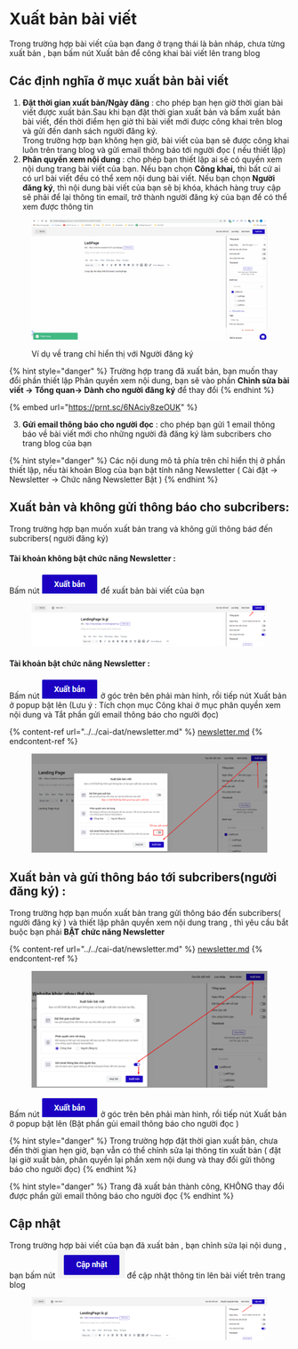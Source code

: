 # Xuất bản bài viết

Trong trường hợp bài viết của bạn đang ở trạng thái là bản nháp, chưa từng xuất bản , bạn bấm nút Xuất bản để công khai bài viết lên trang blog&#x20;

## Các định nghĩa  ở mục xuất bản bài viết&#x20;

1. **Đặt thời gian xuất bản/Ngày đăng** : cho phép bạn hẹn giờ thời gian bài viết được xuất bản.Sau khi bạn đặt thời gian xuất bản và bấm xuất bản bài viết, đến thời điểm hẹn giờ thì bài viết mới được công khai trên blog và gửi đến danh sách người đăng ký. \
   Trong trường hợp bạn không hẹn giờ, bài viết của bạn sẽ được công khai luôn trên trang blog và gửi email thông báo tới người đọc ( nếu thiết lập)
2. **Phân quyền xem nội dung** : cho phép bạn thiết lập ai sẽ có quyền xem nội dung trang bài viết của bạn. Nếu bạn chọn **Công khai,** thì bất cứ ai có url bài viết đều có thể xem nội dung bài viết. Nếu bạn chọn **Người đăng ký**, thì nội dung bài viết của bạn sẽ bị khóa, khách hàng truy cập sẽ phải để lại thông tin email, trở thành người đăng ký của bạn để có thể xem được thông tin&#x20;

<figure><img src="../../../.gitbook/assets/đăng ký.gif" alt=""><figcaption><p>Ví dụ về trang chỉ hiển thị với Người đăng ký</p></figcaption></figure>



{% hint style="danger" %}
Trường hợp trang đã xuất bản, bạn muốn thay đổi phần thiết lập Phân quyền xem nội dung, bạn sẽ vào phần **Chỉnh sửa bài viết -> Tổng quan-> Dành cho người đăng ký** để thay đổi&#x20;
{% endhint %}

{% embed url="https://prnt.sc/6NAciy8zeOUK" %}

3. **Gửi email thông báo cho người đọc** : cho phép bạn gửi 1 email thông báo về bài viết mới cho những người đã đăng ký làm subcribers cho trang blog của bạn

{% hint style="danger" %}
Các nội dung mô tả phía trên chỉ hiển thị ở phần thiết lập, nếu tài khoản Blog của bạn bật tính năng Newsletter ( Cài đặt -> Newsletter -> Chức năng Newsletter Bật )
{% endhint %}



## **Xuất bản và không gửi thông báo cho subcribers**:&#x20;

Trong trường hợp bạn muốn xuất bản trang và không gửi thông báơ đến subcribers( người đăng ký)

#### Tài khoản không bật chức năng Newsletter :&#x20;

&#x20;  Bấm nút ![](<../../../.gitbook/assets/image (799).png>) để xuất bản bài viết của bạn

<figure><img src="../../../.gitbook/assets/image (900).png" alt=""><figcaption></figcaption></figure>

#### Tài khoản bật chức năng Newsletter :&#x20;

&#x20;Bấm nút ![](<../../../.gitbook/assets/image (575).png>) ở góc trên bên phải màn hình, rồi tiếp nút Xuất bản ở popup bật lên (Lưu ý :  Tích chọn mục Công khai ở mục phân quyền xem nội dung và Tắt phần gửi email thông báo cho người đọc)

{% content-ref url="../../cai-dat/newsletter.md" %}
[newsletter.md](../../cai-dat/newsletter.md)
{% endcontent-ref %}

<figure><img src="../../../.gitbook/assets/image (807).png" alt=""><figcaption></figcaption></figure>

## **Xuất bản và gửi thông báo tới subcribers(người đăng ký) :**&#x20;

Trong trường hợp bạn muốn xuất bản trang gửi thông báo đến subcribers( người đăng ký ) và thiết lập phân quyền xem nội dung trang , thì yêu cầu bắt buộc bạn phải **BẬT chức năng Newsletter**

{% content-ref url="../../cai-dat/newsletter.md" %}
[newsletter.md](../../cai-dat/newsletter.md)
{% endcontent-ref %}

<figure><img src="../../../.gitbook/assets/image (782).png" alt=""><figcaption></figcaption></figure>

Bấm nút ![](<../../../.gitbook/assets/image (575).png>) ở góc trên bên phải màn hình, rồi tiếp nút Xuất bản ở popup bật lên (Bật phần gủi email thông báo cho người đọc )

{% hint style="danger" %}
Trong trường hợp đặt thời gian xuất bản, chưa đến thời gian hẹn giờ, bạn vẫn có thể chỉnh sửa lại thông tin xuất bản ( đặt lại giờ xuất bản, phân quyền lại phần xem nội dung và thay đổi gửi thông báo cho người đọc)
{% endhint %}

{% hint style="danger" %}
Trang đã xuất bản thành công, KHÔNG thay đổi được phần gửi email thông báo cho người đọc
{% endhint %}



## **Cập nhật**&#x20;

Trong trường hợp bài viết của bạn đã xuất bản , bạn chỉnh sửa lại nội dung , bạn bấm nút ![](<../../../.gitbook/assets/image (660).png>) để cập nhật thông tin lên bài viết trên trang blog

<figure><img src="../../../.gitbook/assets/image (903).png" alt=""><figcaption></figcaption></figure>

##

